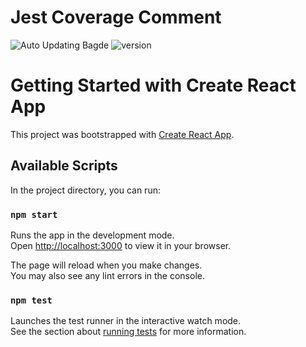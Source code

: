 # Jest Coverage Comment

![Auto Updating Bagde](https://img.shields.io/endpoint?url=https://gist.githubusercontent.com/Tejas9535/e77941b401d5aace94d442094fb912a7/raw/Api-App__main.json)
![version](https://img.shields.io/github/package-json/v/Tejas9535/Api-App)

# Getting Started with Create React App

This project was bootstrapped with [Create React App](https://github.com/facebook/create-react-app).

## Available Scripts

In the project directory, you can run:

### `npm start`

Runs the app in the development mode.\
Open [http://localhost:3000](http://localhost:3000) to view it in your browser.

The page will reload when you make changes.\
You may also see any lint errors in the console.

### `npm test`

Launches the test runner in the interactive watch mode.\
See the section about [running tests](https://facebook.github.io/create-react-app/docs/running-tests) for more information.
